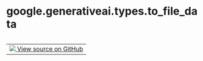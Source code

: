 <div itemscope itemtype="http://developers.google.com/ReferenceObject">
<meta itemprop="name" content="google.generativeai.types.to_file_data" />
<meta itemprop="path" content="Stable" />
</div>

# google.generativeai.types.to_file_data

<!-- Insert buttons and diff -->

<table class="tfo-notebook-buttons tfo-api nocontent" align="left">
<td>
  <a target="_blank" href="https://github.com/google/generative-ai-python/blob/master/google/generativeai/types/file_types.py#L120-L143">
    <img src="https://www.tensorflow.org/images/GitHub-Mark-32px.png" />
    View source on GitHub
  </a>
</td>
</table>






<pre class="devsite-click-to-copy prettyprint lang-py tfo-signature-link">
<code>google.generativeai.types.to_file_data(
    file_data: FileDataType
)
</code></pre>



<!-- Placeholder for "Used in" -->
